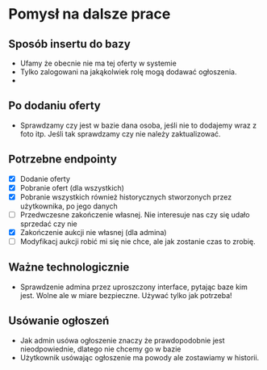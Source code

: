 # Pomysł na dalsze prace

## Sposób insertu do bazy

- Ufamy że obecnie nie ma tej oferty w systemie
- Tylko zalogowani na jakąkolwiek rolę mogą dodawać ogłoszenia.
- 

## Po dodaniu oferty
- Sprawdzamy czy jest w bazie dana osoba, jeśli nie to dodajemy wraz z foto itp. Jeśli tak sprawdzamy czy nie należy zaktualizować.

## Potrzebne endpointy

- [x] Dodanie oferty
- [x] Pobranie ofert (dla wszystkich)
- [x] Pobranie wszystkich również historycznych stworzonych przez użytkownika, po jego danych
- [ ] Przedwczesne zakończenie własnej. Nie interesuje nas czy się udało sprzedać czy nie
- [x] Zakończenie aukcji nie własnej (dla admina)
- [ ] Modyfikacj aukcji robić mi się nie chce, ale jak zostanie czas to zrobię.

## Ważne technologicznie

- Sprawdzenie admina przez uproszczony interface, pytając baze kim jest. Wolne ale w miare bezpieczne. Używać tylko jak potrzeba!

## Usówanie ogłoszeń

- Jak admin usówa ogłoszenie znaczy że prawdopodobnie jest nieodpowiednie, dlatego nie chcemy go w bazie
- Użytkownik usówając ogłoszenie ma powody ale zostawiamy w historii.